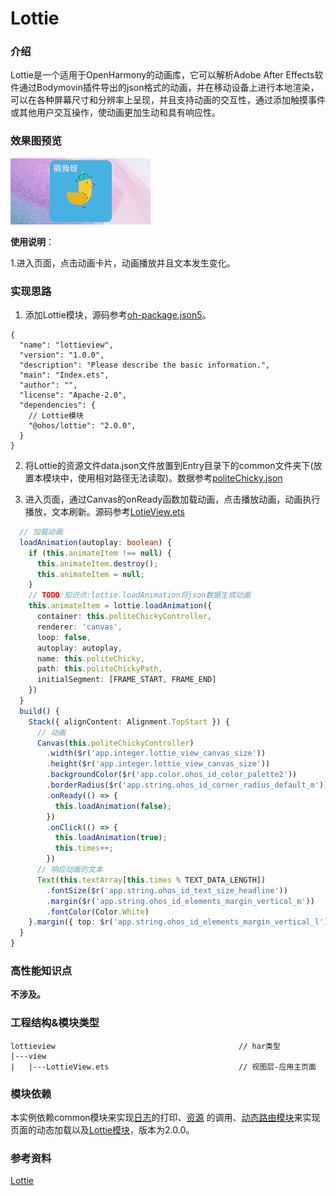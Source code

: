 # Lottie

### 介绍

Lottie是一个适用于OpenHarmony的动画库，它可以解析Adobe After Effects软件通过Bodymovin插件导出的json格式的动画，并在移动设备上进行本地渲染， 
可以在各种屏幕尺寸和分辨率上呈现，并且支持动画的交互性，通过添加触摸事件或其他用户交互操作，使动画更加生动和具有响应性。

### 效果图预览

![](../../product/entry/src/main/resources/base/media/lottie_animation.gif) 

**使用说明**：

1.进入页面，点击动画卡片，动画播放并且文本发生变化。

### 实现思路
1. 添加Lottie模块，源码参考[oh-package.json5](./oh-package.json5)。
```
{
  "name": "lottieview",
  "version": "1.0.0",
  "description": "Please describe the basic information.",
  "main": "Index.ets",
  "author": "",
  "license": "Apache-2.0",
  "dependencies": {
    // Lottie模块
    "@ohos/lottie": "2.0.0",
  }
}
```
2. 将Lottie的资源文件data.json文件放置到Entry目录下的common文件夹下(放置本模块中，使用相对路径无法读取)。数据参考[politeChicky.json](../../product/entry/src/main/ets/common/lottie/politeChicky.json)

3. 进入页面，通过Canvas的onReady函数加载动画，点击播放动画，动画执行播放，文本刷新。源码参考[LotieView.ets](./src/main/ets/view/LottieView.ets)

```typescript
  // 加载动画
  loadAnimation(autoplay: boolean) {
    if (this.animateItem !== null) {
      this.animateItem.destroy();
      this.animateItem = null;
    }
    // TODO:知识点:lottie.loadAnimation将json数据生成动画
    this.animateItem = lottie.loadAnimation({
      container: this.politeChickyController,
      renderer: 'canvas',
      loop: false,
      autoplay: autoplay,
      name: this.politeChicky,
      path: this.politeChickyPath,
      initialSegment: [FRAME_START, FRAME_END]
    })
  }
  build() {
    Stack({ alignContent: Alignment.TopStart }) {
      // 动画
      Canvas(this.politeChickyController)
        .width($r('app.integer.lottie_view_canvas_size'))
        .height($r('app.integer.lottie_view_canvas_size'))
        .backgroundColor($r('app.color.ohos_id_color_palette2'))
        .borderRadius($r('app.string.ohos_id_corner_radius_default_m'))
        .onReady(() => {
          this.loadAnimation(false);
        })
        .onClick(() => {
          this.loadAnimation(true);
          this.times++;
        })
      // 响应动画的文本
      Text(this.textArray[this.times % TEXT_DATA_LENGTH])
        .fontSize($r('app.string.ohos_id_text_size_headline'))
        .margin($r('app.string.ohos_id_elements_margin_vertical_m'))
        .fontColor(Color.White)
    }.margin({ top: $r('app.string.ohos_id_elements_margin_vertical_l') })
  }
}
```

### 高性能知识点

**不涉及。**

### 工程结构&模块类型

```
lottieview                                         // har类型
|---view
|   |---LottieView.ets                             // 视图层-应用主页面
```

### 模块依赖

本实例依赖common模块来实现[日志](../../common/utils/src/main/ets/log/Logger.ets)的打印、[资源](../../common/utils/src/main/resources/base/element)
的调用、[动态路由模块](../../feature/routermodule/src/main/ets/router/DynamicsRouter.ets)来实现页面的动态加载以及[Lottie模块](oh-package.json5)，版本为2.0.0。

### 参考资料

[Lottie](https://developer.huawei.com/consumer/cn/doc/harmonyos-references-V2/ts-components-canvas-lottie-0000001427584904-V2)


